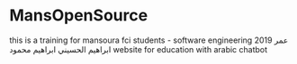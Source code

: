 # MansOpenSource
this is a training for mansoura fci students - software engineering 2019
عمر ابراهيم الحسيني ابراهيم محمود
website for education with arabic chatbot  
